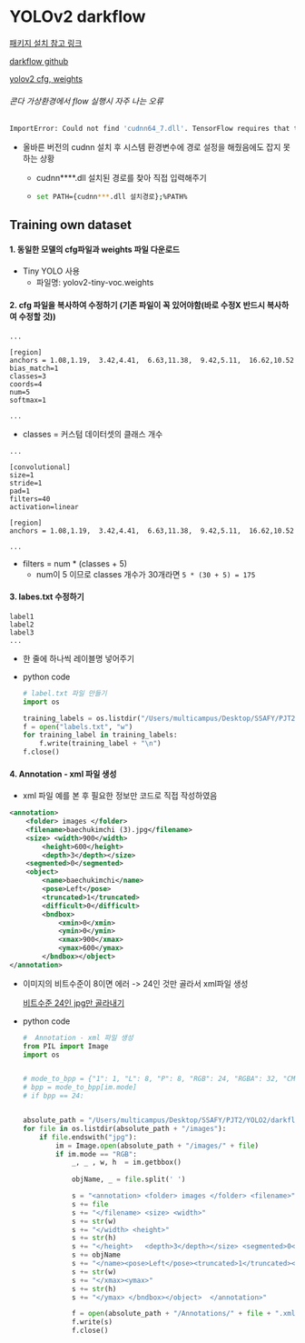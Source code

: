 # YOLOv2 darkflow

[패키지 설치 참고 링크](https://reyrei.tistory.com/16?category=824469)

[darkflow github](https://github.com/thtrieu/darkflow)

[yolov2 cfg, weights](https://pjreddie.com/darknet/yolov2/)



###### 콘다 가상환경에서 flow 실행시 자주 나는 오류

```bash
ImportError: Could not find 'cudnn64_7.dll'. TensorFlow requires that this DLL be installed in a directory that is named in your %PATH% environment variable. Note that installing cuDNN is a separate step from installing CUDA, and this DLL is often found in a different directory from the CUDA DLLs. You may install the necessary DLL by downloading cuDNN 7 from this URL: https://developer.nvidia.com/cudnn
```

- 올바른 버전의 cudnn 설치 후 시스템 환경변수에 경로 설정을 해줬음에도 잡지 못하는 상황

  - cudnn****.dll 설치된 경로를 찾아 직접 입력해주기

  - ```bash
    set PATH={cudnn***.dll 설치경로};%PATH%
    ```

    



## Training own dataset



#### 1. 동일한 모델의 cfg파일과 weights 파일 다운로드

- Tiny YOLO 사용
  - 파일명: yolov2-tiny-voc.weights



#### 2. cfg 파일을 복사하여 수정하기 (기존 파일이 **꼭** 있어야함(바로 수정X 반드시 복사하여 수정할 것))

```
...

[region]
anchors = 1.08,1.19,  3.42,4.41,  6.63,11.38,  9.42,5.11,  16.62,10.52
bias_match=1
classes=3
coords=4
num=5
softmax=1

...
```

- classes = 커스텀 데이터셋의 클래스 개수



```
...

[convolutional]
size=1
stride=1
pad=1
filters=40
activation=linear

[region]
anchors = 1.08,1.19,  3.42,4.41,  6.63,11.38,  9.42,5.11,  16.62,10.52

...
```

- filters = num * (classes + 5)
  - num이 5 이므로 classes 개수가 30개라면 `5 * (30 + 5) = 175`



#### 3. labes.txt 수정하기

```
label1
label2
label3
...
```

- 한 줄에 하나씩 레이블명 넣어주기



- python code

  ```python
  # label.txt 파일 만들기
  import os
  
  training_labels = os.listdir("/Users/multicampus/Desktop/SSAFY/PJT2/SUB_PJT2/음식이미지샘플/")
  f = open("labels.txt", "w")
  for training_label in training_labels:
      f.write(training_label + "\n")
  f.close()
  ```



#### 4. Annotation - xml 파일 생성

- xml 파일 예를 본 후 필요한 정보만 코드로 직접 작성하였음

```xml
<annotation>
    <folder> images </folder>
    <filename>baechukimchi (3).jpg</filename>
    <size> <width>900</width>
        <height>600</height>
        <depth>3</depth></size>
    <segmented>0</segmented>
    <object>
        <name>baechukimchi</name>
        <pose>Left</pose>
        <truncated>1</truncated>
        <difficult>0</difficult>
        <bndbox>
            <xmin>0</xmin>
            <ymin>0</ymin>
            <xmax>900</xmax>
            <ymax>600</ymax>
        </bndbox></object>
</annotation>
```

- 이미지의 비트수준이 8이면 에러 -> 24인 것만 골라서 xml파일 생성

  [비트수준 24인 jpg만 골라내기](https://stackoverflow.com/questions/1996577/how-can-i-get-the-depth-of-a-jpg-file)

- python code

  ```python
  #  Annotation - xml 파일 생성
  from PIL import Image
  import os
  
  
  # mode_to_bpp = {"1": 1, "L": 8, "P": 8, "RGB": 24, "RGBA": 32, "CMYK": 32, "YCbCr": 24, "LAB": 24, "HSV": 24, "I": 32, "F": 32}
  # bpp = mode_to_bpp[im.mode]
  # if bpp == 24:
  
  
  absolute_path = "/Users/multicampus/Desktop/SSAFY/PJT2/YOLO2/darkflow/train"
  for file in os.listdir(absolute_path + "/images"):
      if file.endswith("jpg"):
          im = Image.open(absolute_path + "/images/" + file)
          if im.mode == "RGB":
              _, _ , w, h  = im.getbbox()
              
              objName, _ = file.split(' ')
  
              s = "<annotation> <folder> images </folder> <filename>"
              s += file
              s += "</filename> <size> <width>"
              s += str(w)
              s += "</width> <height>"
              s += str(h)
              s += "</height>	<depth>3</depth></size>	<segmented>0</segmented><object><name>"
              s += objName
              s += "</name><pose>Left</pose><truncated>1</truncated><difficult>0</difficult><bndbox><xmin>0</xmin><ymin>0</ymin><xmax>"
              s += str(w)
              s += "</xmax><ymax>"
              s += str(h)
              s += "</ymax>	</bndbox></object>	</annotation>"
  
              f = open(absolute_path + "/Annotations/" + file + ".xml", "w")
              f.write(s)
              f.close()
  ```


